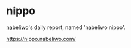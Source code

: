 # nippo

[nabeliwo](https://twitter.com/nabeliwo)'s daily report, named 'nabeliwo nippo'.

https://nippo.nabeliwo.com/
